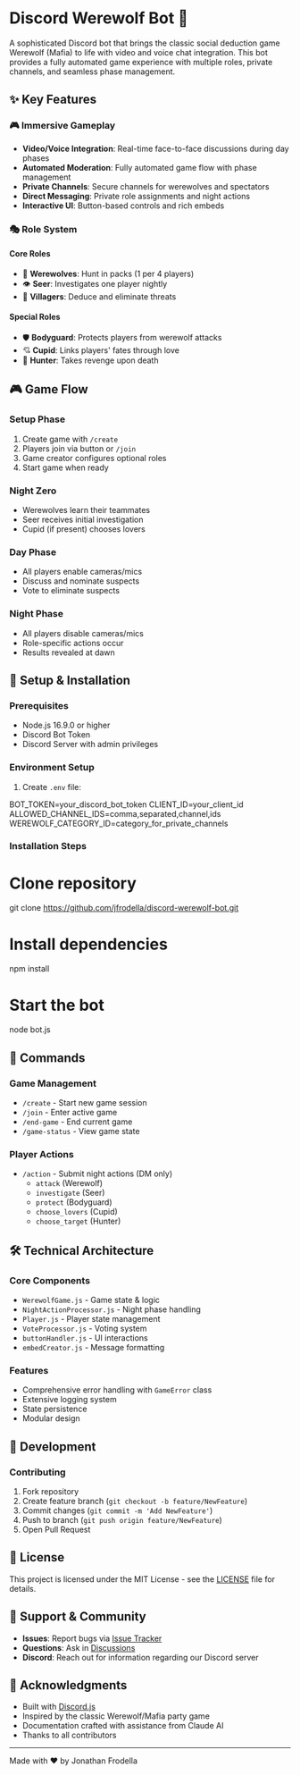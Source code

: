 # Discord Werewolf Bot 🐺

A sophisticated Discord bot that brings the classic social deduction game Werewolf (Mafia) to life with video and voice chat integration. This bot provides a fully automated game experience with multiple roles, private channels, and seamless phase management.

## ✨ Key Features

### 🎮 Immersive Gameplay
- **Video/Voice Integration**: Real-time face-to-face discussions during day phases
- **Automated Moderation**: Fully automated game flow with phase management
- **Private Channels**: Secure channels for werewolves and spectators
- **Direct Messaging**: Private role assignments and night actions
- **Interactive UI**: Button-based controls and rich embeds

### 🎭 Role System

#### Core Roles
- 🐺 **Werewolves**: Hunt in packs (1 per 4 players)
- 👁️ **Seer**: Investigates one player nightly
- 👥 **Villagers**: Deduce and eliminate threats

#### Special Roles
- 🛡️ **Bodyguard**: Protects players from werewolf attacks
- 💘 **Cupid**: Links players' fates through love
- 🏹 **Hunter**: Takes revenge upon death

## 🎮 Game Flow

### Setup Phase
1. Create game with `/create`
2. Players join via button or `/join`
3. Game creator configures optional roles
4. Start game when ready

### Night Zero
- Werewolves learn their teammates
- Seer receives initial investigation
- Cupid (if present) chooses lovers

### Day Phase
- All players enable cameras/mics
- Discuss and nominate suspects
- Vote to eliminate suspects

### Night Phase
- All players disable cameras/mics
- Role-specific actions occur
- Results revealed at dawn

## 🚀 Setup & Installation

### Prerequisites
- Node.js 16.9.0 or higher
- Discord Bot Token
- Discord Server with admin privileges

### Environment Setup
1. Create `.env` file:

BOT_TOKEN=your_discord_bot_token
CLIENT_ID=your_client_id
ALLOWED_CHANNEL_IDS=comma,separated,channel,ids
WEREWOLF_CATEGORY_ID=category_for_private_channels

### Installation Steps

# Clone repository
git clone https://github.com/jfrodella/discord-werewolf-bot.git

# Install dependencies
npm install

# Start the bot
node bot.js

## 🎯 Commands

### Game Management
- `/create` - Start new game session
- `/join` - Enter active game
- `/end-game` - End current game
- `/game-status` - View game state

### Player Actions
- `/action` - Submit night actions (DM only)
  - `attack` (Werewolf)
  - `investigate` (Seer)
  - `protect` (Bodyguard)
  - `choose_lovers` (Cupid)
  - `choose_target` (Hunter)

## 🛠 Technical Architecture

### Core Components
- `WerewolfGame.js` - Game state & logic
- `NightActionProcessor.js` - Night phase handling
- `Player.js` - Player state management
- `VoteProcessor.js` - Voting system
- `buttonHandler.js` - UI interactions
- `embedCreator.js` - Message formatting

### Features
- Comprehensive error handling with `GameError` class
- Extensive logging system
- State persistence
- Modular design

## 🧪 Development

### Contributing
1. Fork repository
2. Create feature branch (`git checkout -b feature/NewFeature`)
3. Commit changes (`git commit -m 'Add NewFeature'`)
4. Push to branch (`git push origin feature/NewFeature`)
5. Open Pull Request

## 📜 License

This project is licensed under the MIT License - see the [LICENSE](LICENSE) file for details.

## 🤝 Support & Community

- **Issues**: Report bugs via [Issue Tracker](https://github.com/jfrodella/discord-werewolf-bot/issues)
- **Questions**: Ask in [Discussions](https://github.com/jfrodella/discord-werewolf-bot/discussions)
- **Discord**: Reach out for information regarding our Discord server

## 🌟 Acknowledgments

- Built with [Discord.js](https://discord.js.org/)
- Inspired by the classic Werewolf/Mafia party game
- Documentation crafted with assistance from Claude AI
- Thanks to all contributors

---
Made with ❤️ by Jonathan Frodella
